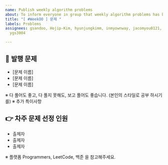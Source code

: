 ```yaml
---
name: Publish weekly algorithm problems
about: To inform everyone in group that weekly algorithm problems has been issued
title: "[ #WeekOO ] 문제 "
labels: Problems
assignees: gsandoo, Hojip-Kim, hyunjungkimm, inmyownway, jacomyou0121, nashs789, wlghsp,
  ygs3004

---
```


## 📝 발행 문제

- [문제 이름]
- [문제 이름]
- [문제 이름]

※ 다 풀어도 좋고, 다 풀지 못해도, 보고 풀어도 좋습니다. (본인의 스타일로 공부 하시기를)
※ 추가 특이사항

## 👉 차주 문제 선정 인원

- 출제자
- 출제자
- 출제자

※ 플랫폼 Programmers, LeetCode, 백준 을 참고해주세요.
